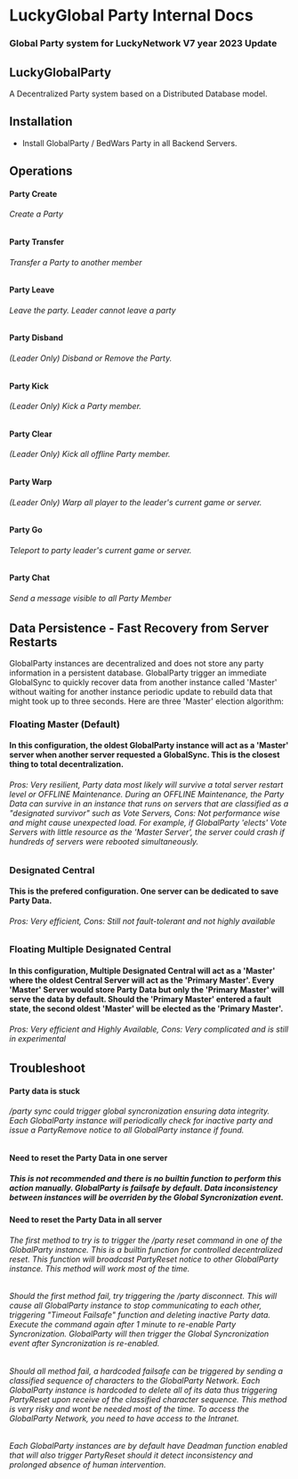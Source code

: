 # LuckyGlobal Party Internal Docs
### Global Party system for LuckyNetwork V7 year 2023 Update

## LuckyGlobalParty
A Decentralized Party system based on a Distributed Database model.

## Installation
- Install GlobalParty / BedWars Party in all Backend Servers.


## Operations
#### Party Create
###### Create a Party
#### Party Transfer
###### Transfer a Party to another member
#### Party Leave
###### Leave the party. Leader cannot leave a party
#### Party Disband
###### (Leader Only) Disband or Remove the Party.
#### Party Kick
###### (Leader Only) Kick a Party member.
#### Party Clear
###### (Leader Only) Kick all offline Party member.
#### Party Warp
###### (Leader Only) Warp all player to the leader's current game or server.
#### Party Go
###### Teleport to party leader's current game or server.
#### Party Chat
###### Send a message visible to all Party Member

## Data Persistence - Fast Recovery from Server Restarts
GlobalParty instances are decentralized and does not store any party information in a persistent database. GlobalParty trigger an immediate GlobalSync to quickly recover data from another instance called 'Master' without waiting for another instance periodic update to rebuild data that might took up to three seconds. Here are three 'Master' election algorithm:
### Floating Master (Default)
#### In this configuration, the oldest GlobalParty instance will act as a 'Master' server when another server requested a GlobalSync. This is the closest thing to total decentralization.
###### Pros: Very resilient, Party data most likely will survive a total server restart level or OFFLINE Maintenance. During an OFFLINE Maintenance, the Party Data can survive in an instance that runs on servers that are classified as a "designated survivor" such as Vote Servers, Cons: Not performance wise and might cause unexpected load. For example, if GlobalParty 'elects' Vote Servers with little resource as the 'Master Server', the server could crash if hundreds of servers were rebooted simultaneously.
### Designated Central 
#### This is the prefered configuration. One server can be dedicated to save Party Data.
###### Pros: Very efficient, Cons: Still not fault-tolerant and not highly available
### Floating Multiple Designated Central 
#### In this configuration, Multiple Designated Central will act as a 'Master' where the oldest Central Server will act as the 'Primary Master'. Every 'Master' Server would store Party Data but only the 'Primary Master' will serve the data by default. Should the 'Primary Master' entered a fault state, the second oldest 'Master' will be elected as the 'Primary Master'.
###### Pros: Very efficient and Highly Available, Cons: Very complicated and is still in experimental
 

## Troubleshoot
#### Party data is stuck
###### /party sync could trigger global syncronization ensuring data integrity. Each GlobalParty instance will periodically check for inactive party and issue a PartyRemove notice to all GlobalParty instance if found.
#### Need to reset the Party Data in one server
##### This is not recommended and there is no builtin function to perform this action manually. GlobalParty is failsafe by default. Data inconsistency between instances will be overriden by the Global Syncronization event.
#### Need to reset the Party Data in all server
###### The first method to try is to trigger the /party reset command in one of the GlobalParty instance. This is a builtin function for controlled decentralized reset. This function will broadcast PartyReset notice to other GlobalParty instance. This method will work most of the time.
###### Should the first method fail, try triggering the /party disconnect. This will cause all GlobalParty instance to stop communicating to each other, triggering "Timeout Failsafe" function and deleting inactive Party data. Execute the command again after 1 minute to re-enable Party Syncronization. GlobalParty will then trigger the Global Syncronization event after Syncronization is re-enabled.
###### Should all method fail, a hardcoded failsafe can be triggered by sending a classified sequence of characters to the GlobalParty Network. Each GlobalParty instance is hardcoded to delete all of its data thus triggering PartyReset upon receive of the classified character sequence. This method is very risky and wont be needed most of the time. To access the GlobalParty Network, you need to have access to the Intranet.
###### Each GlobalParty instances are by default have Deadman function enabled that will also trigger PartyReset should it detect inconsistency and prolonged absence of human intervention.
